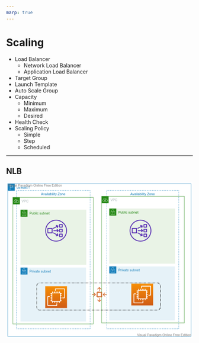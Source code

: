 ```yaml
---
marp: true
---
```



# Scaling

- Load Balancer
  - Network Load Balancer
  - Application Load Balancer
- Target Group
- Launch Template
- Auto Scale Group
- Capacity
  - Minimum
  - Maximum
  - Desired
- Health Check
- Scaling Policy
  - Simple
  - Step
  - Scheduled

---

## NLB
![alt text right](./assets/load-balancing.png "NLB")